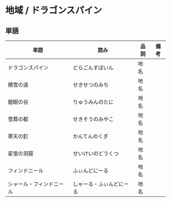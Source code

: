 # 地域 / ドラゴンスパイン

## 単語

|単語|読み|品詞|備考|
|---|---|---|---|
|ドラゴンスパイン|どらごんすぱいん|地名||
|積雪の道|せきせつのみち|地名||
|龍眠の谷|りゅうみんのたに|地名||
|雪葬の都|せきそうのみやこ|地名||
|寒天の釘|かんてんのくぎ|地名||
|星蛍の洞窟|せいけいのどうくつ|地名||
|フィンドニール|ふぃんどにーる|地名||
|シャール・フィンドニール|しゃーる・ふぃんどにーる|地名||